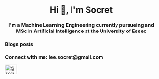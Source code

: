 <h1 align="center">Hi 👋, I'm Socret</h1>
<h3 align="center">I'm a Machine Learning Engineering currently pursueing and MSc in Artificial Intelligence at the University of Essex</h3>

### Blogs posts
<!-- BLOG-POST-LIST:START -->
<!-- BLOG-POST-LIST:END -->

<h3 align="left">Connect with me: lee.socret@gmail.com</h3>
<p align="left">
<a href="https://medium.com/@socret.lee" target="blank"><img align="center" src="https://raw.githubusercontent.com/rahuldkjain/github-profile-readme-generator/master/src/images/icons/Social/medium.svg" alt="@socret.lee" height="30" width="40" /></a>
</p>
